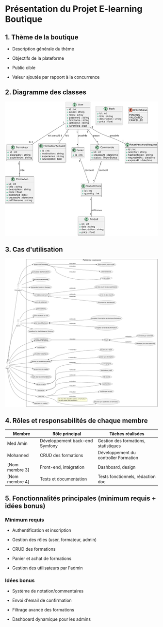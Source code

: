 # Présentation du Projet E-learning Boutique

## 1. Thème de la boutique

- Description générale du thème

- Objectifs de la plateforme

- Public cible

- Valeur ajoutée par rapport à la concurrence


## 2. Diagramme des classes
![Diagramme des classes](assets/1.png)

## 3. Cas d'utilisation
![Cas d'utilisation](assets/2.png)


## 4. Rôles et responsabilités de chaque membre

| Membre         | Rôle principal                 | Tâches réalisées                      |
| -------------- | ------------------------------ | ------------------------------------- |
| Med Amin       | Développement back-end Symfony | Gestion des formations, statistiques  |
| Mohanned       | CRUD des formations            | Développement du controller Formation |
| [Nom membre 3] | Front-end, intégration         | Dashboard, design                     |
| [Nom membre 4] | Tests et documentation         | Tests fonctionnels, rédaction doc     |

## 5. Fonctionnalités principales (minimum requis + idées bonus)

### Minimum requis

- Authentification et inscription

- Gestion des rôles (user, formateur, admin)

- CRUD des formations

- Panier et achat de formations

- Gestion des utilisateurs par l'admin

### Idées bonus

- Système de notation/commentaires

- Envoi d'email de confirmation

- Filtrage avancé des formations

- Dashboard dynamique pour les admins
